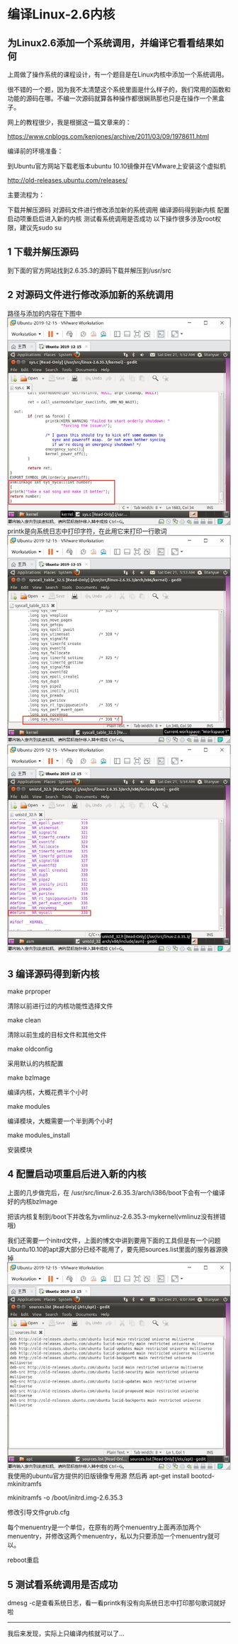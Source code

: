 # 编译Linux-2.6内核
为Linux2.6添加一个系统调用，并编译它看看结果如何
-------------------------------------------------

上周做了操作系统的课程设计，有一个题目是在Linux内核中添加一个系统调用。

很不错的一个题，因为我不太清楚这个系统里面是什么样子的，我们常用的函数和功能的源码在哪。不编一次源码就算各种操作都很娴熟那也只是在操作一个黑盒子。

网上的教程很少，我是根据这一篇文章来的：

<https://www.cnblogs.com/kenjones/archive/2011/03/09/1978611.html>

编译前的环境准备：

到Ubuntu官方网站下载老版本ubuntu 10.10镜像并在VMware上安装这个虚拟机

<http://old-releases.ubuntu.com/releases/>

主要流程为：

下载并解压源码
对源码文件进行修改添加新的系统调用
编译源码得到新内核
配置启动项重启后进入新的内核
测试看系统调用是否成功
以下操作很多涉及root权限，建议先sudo su

## 1 下载并解压源码

到下面的官方网站找到2.6.35.3的源码下载并解压到/usr/src

## 2 对源码文件进行修改添加新的系统调用

路径与添加的内容在下图中
![avatar](images/1.jpg)
printk是向系统日志中打印字符，在此用它来打印一行歌词
![avatar](images/2.jpg)
![avatar](images/3.jpg)


## 3 编译源码得到新内核

make prproper

清除以前进行过的内核功能性选择文件

make clean

清除以前生成的目标文件和其他文件

make oldconfig

采用默认的内核配置

make bzImage

编译内核，大概花费半个小时

make modules

编译模块，大概需要一个半到两个小时

make modules_install

安装模块

## 4 配置启动项重启后进入新的内核

上面的几步做完后，在 /usr/src/linux-2.6.35.3/arch/i386/boot下会有一个编译好的内核bzImage

把该内核复制到/boot下并改名为vmlinuz-2.6.35.3-mykernel(vmlinuz没有拼错哦)

我们还需要一个initrd文件，上面的博文中讲到要用下面的工具但是有一个问题Ubuntu10.10的apt源大部分已经不能用了，要先把sources.list里面的服务器源换掉
![avatar](images/4.jpg)
我使用的ubuntu官方提供的旧版镜像专用源
然后再 apt-get install bootcd-mkinitramfs

mkinitramfs -o /boot/initrd.img-2.6.35.3

修改引导文件grub.cfg

每个menuentry是一个单位，在原有的两个menuentry上面再添加两个menuentry，并修改这两个menuentry，私以为只要添加一个menuentry就可以。

reboot重启

## 5 测试看系统调用是否成功

dmesg -c是查看系统日志，看一看printk有没有向系统日志中打印那句歌词就好啦

----------------------------------------------------------------------
我后来发现，实际上只编译内核就可以了...
